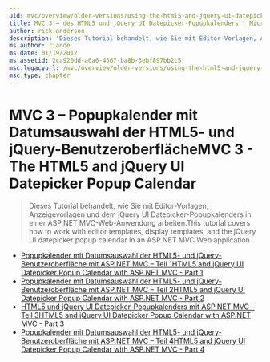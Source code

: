 ```yaml
---
uid: mvc/overview/older-versions/using-the-html5-and-jquery-ui-datepicker-popup-calendar-with-aspnet-mvc/index
title: MVC 3 – des HTML5 und jQuery UI Datepicker-Popupkalenders | Microsoft-Dokumentation
author: rick-anderson
description: 'Dieses Tutorial behandelt, wie Sie mit Editor-Vorlagen, Anzeigevorlagen und dem jQuery UI Datepicker-Popupkalenders in einer ASP.NET MVC-Web-Anwendung arbeiten.'
ms.author: riande
ms.date: 01/19/2012
ms.assetid: 2ca920dd-a0a6-4567-ba8b-3ebf897bb2c5
msc.legacyurl: /mvc/overview/older-versions/using-the-html5-and-jquery-ui-datepicker-popup-calendar-with-aspnet-mvc
msc.type: chapter
---
```

<a name="mvc-3---the-html5-and-jquery-ui-datepicker-popup-calendar"></a><span data-ttu-id="d1112-103">MVC 3 – Popupkalender mit Datumsauswahl der HTML5- und jQuery-Benutzeroberfläche</span><span class="sxs-lookup"><span data-stu-id="d1112-103">MVC 3 - The HTML5 and jQuery UI Datepicker Popup Calendar</span></span>
====================
> <span data-ttu-id="d1112-104">Dieses Tutorial behandelt, wie Sie mit Editor-Vorlagen, Anzeigevorlagen und dem jQuery UI Datepicker-Popupkalenders in einer ASP.NET MVC-Web-Anwendung arbeiten.</span><span class="sxs-lookup"><span data-stu-id="d1112-104">This tutorial covers how to work with editor templates, display templates, and the jQuery UI datepicker popup calendar in an ASP.NET MVC Web application.</span></span>


- [<span data-ttu-id="d1112-105">Popupkalender mit Datumsauswahl der HTML5- und jQuery-Benutzeroberfläche mit ASP.NET MVC – Teil 1</span><span class="sxs-lookup"><span data-stu-id="d1112-105">HTML5 and jQuery UI Datepicker Popup Calendar with ASP.NET MVC - Part 1</span></span>](using-the-html5-and-jquery-ui-datepicker-popup-calendar-with-aspnet-mvc-part-1.md)
- [<span data-ttu-id="d1112-106">Popupkalender mit Datumsauswahl der HTML5- und jQuery-Benutzeroberfläche mit ASP.NET MVC – Teil 2</span><span class="sxs-lookup"><span data-stu-id="d1112-106">HTML5 and jQuery UI Datepicker Popup Calendar with ASP.NET MVC - Part 2</span></span>](using-the-html5-and-jquery-ui-datepicker-popup-calendar-with-aspnet-mvc-part-2.md)
- [<span data-ttu-id="d1112-107">HTML5 und jQuery UI Datepicker-Popupkalenders mit ASP.NET MVC – Teil 3</span><span class="sxs-lookup"><span data-stu-id="d1112-107">HTML5 and jQuery UI Datepicker Popup Calendar with ASP.NET MVC - Part 3</span></span>](using-the-html5-and-jquery-ui-datepicker-popup-calendar-with-aspnet-mvc-part-3.md)
- [<span data-ttu-id="d1112-108">Popupkalender mit Datumsauswahl der HTML5- und jQuery-Benutzeroberfläche mit ASP.NET MVC – Teil 4</span><span class="sxs-lookup"><span data-stu-id="d1112-108">HTML5 and jQuery UI Datepicker Popup Calendar with ASP.NET MVC - Part 4</span></span>](using-the-html5-and-jquery-ui-datepicker-popup-calendar-with-aspnet-mvc-part-4.md)
